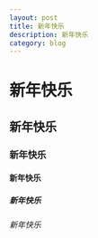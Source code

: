 ```yaml
---
layout: post
title: 新年快乐
description: 新年快乐
category: blog
---
```



# 新年快乐

## 新年快乐

### 新年快乐

#### 新年快乐

##### 新年快乐

###### 新年快乐
